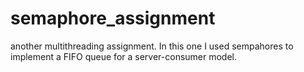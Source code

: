 # semaphore_assignment

another multithreading assignment. In this one I used sempahores to implement a FIFO queue for a server-consumer model.
